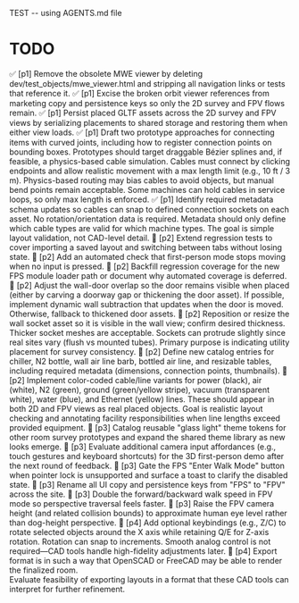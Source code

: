 TEST -- using AGENTS.md file
# TODO
✅ [p1] Remove the obsolete MWE viewer by deleting dev/test_objects/mwe_viewer.html and stripping all navigation links or tests that reference it.
✅ [p1] Excise the broken orbit viewer references from marketing copy and persistence keys so only the 2D survey and FPV flows remain.
✅ [p1] Persist placed GLTF assets across the 2D survey and FPV views by serializing placements to shared storage and restoring them when either view loads.
✅ [p1] Draft two prototype approaches for connecting items with curved joints, including how to register connection points on bounding boxes.
Prototypes should target draggable Bézier splines and, if feasible, a physics-based cable simulation. Cables must connect by clicking endpoints and allow realistic movement with a max length limit (e.g., 10 ft / 3 m). Physics-based routing may bias cables to avoid objects, but manual bend points remain acceptable. Some machines can hold cables in service loops, so only max length is enforced.
✅ [p1] Identify required metadata schema updates so cables can snap to defined connection sockets on each asset. No rotation/orientation data is required. Metadata should only define which cable types are valid for which machine types. The goal is simple layout validation, not CAD-level detail.
🔲 [p2] Extend regression tests to cover importing a saved layout and switching between tabs without losing state.
🔲 [p2] Add an automated check that first-person mode stops moving when no input is pressed.
🔲 [p2] Backfill regression coverage for the new FPS module loader path or document why automated coverage is deferred.
🔲 [p2] Adjust the wall-door overlap so the door remains visible when placed (either by carving a doorway gap or thickening the door asset). If possible, implement dynamic wall subtraction that updates when the door is moved. Otherwise, fallback to thickened door assets.
🔲 [p2] Reposition or resize the wall socket asset so it is visible in the wall view; confirm desired thickness. Thicker socket meshes are acceptable. Sockets can protrude slightly since real sites vary (flush vs mounted tubes). Primary purpose is indicating utility placement for survey consistency.
🔲 [p2] Define new catalog entries for chiller, N2 bottle, wall air line barb, bottled air line, and resizable tables, including required metadata (dimensions, connection points, thumbnails).
🔲 [p2] Implement color-coded cable/line variants for power (black), air (white), N2 (green), ground (green/yellow stripe), vacuum (transparent white), water (blue), and Ethernet (yellow) lines. These should appear in both 2D and FPV views as real placed objects. Goal is realistic layout checking and annotating facility responsibilities when line lengths exceed provided equipment.
🔲 [p3] Catalog reusable "glass light" theme tokens for other room survey prototypes and expand the shared theme library as new looks emerge.
🔲 [p3] Evaluate additional camera input affordances (e.g., touch gestures and keyboard shortcuts) for the 3D first-person demo after the next round of feedback.
🔲 [p3] Gate the FPS "Enter Walk Mode" button when pointer lock is unsupported and surface a toast to clarify the disabled state.
🔲 [p3] Rename all UI copy and persistence keys from "FPS" to "FPV" across the site.
🔲 [p3] Double the forward/backward walk speed in FPV mode so perspective traversal feels faster.
🔲 [p3] Raise the FPV camera height (and related collision bounds) to approximate human eye level rather than dog-height perspective.
🔲 [p4] Add optional keybindings (e.g., Z/C) to rotate selected objects around the X axis while retaining Q/E for Z-axis rotation. Rotation can snap to increments. Smooth analog control is not required—CAD tools handle high-fidelity adjustments later.
🔲 [p4] Export format is in such a way that OpenSCAD or FreeCAD may be able to render the finalized room.  
Evaluate feasibility of exporting layouts in a format that these CAD tools can interpret for further refinement.
